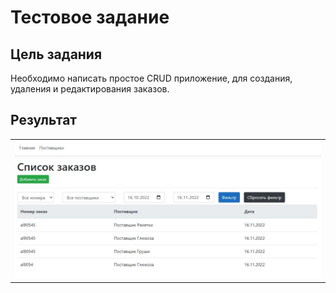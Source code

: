 <h1>Тестовое задание</h1>
<h2>Цель задания</h2>
<p>Необходимо написать простое CRUD приложение, для создания, удаления и редактирования заказов.</p>

<h2>Результат</h2>

<table >
    <tr>
        <td><img src="https://raw.githubusercontent.com/Al6or/asp.net-core/main/JobTest/bin/result/1.1.jpg" width="800"></td>
    </tr>    
 </table>
